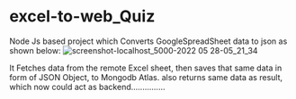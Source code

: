 # excel-to-web_Quiz

Node Js based project which Converts GoogleSpreadSheet data to json as shown below: 
![screenshot-localhost_5000-2022 05 28-05_21_34](https://user-images.githubusercontent.com/67074308/170801120-a012a936-1726-43f9-a0e7-a9cf84124e58.png)

It Fetches data from the remote Excel sheet, then saves that same data in form of JSON Object, to Mongodb Atlas.
also returns same data as result, which now could act as backend...............

